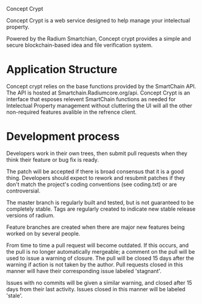 Concept Crypt

Concept Crypt is a web service designed to help manage your intelectual property. 

Powered by the Radium Smartchian, Concept crypt provides a simple and secure 
blockchain-based idea and file verification system.


Application Structure
===========================

Concept crypt relies on the base functions provided by the SmartChain API. 
The API is hosted at Smartchain.Radiumcore.org/api.
Concept Crypt is an interface that esposes relevent SmartChain functions
as needed for Intelectual Property management without cluttering the UI 
will all the other non-required features avalible in the refrence client. 

Development process
===========================

Developers work in their own trees, then submit pull requests when
they think their feature or bug fix is ready.

The patch will be accepted if there is broad consensus that it is a
good thing.  Developers should expect to rework and resubmit patches
if they don't match the project's coding conventions (see coding.txt)
or are controversial.

The master branch is regularly built and tested, but is not guaranteed
to be completely stable. Tags are regularly created to indicate new
stable release versions of radium.

Feature branches are created when there are major new features being
worked on by several people.

From time to time a pull request will become outdated. If this occurs, and
the pull is no longer automatically mergeable; a comment on the pull will
be used to issue a warning of closure. The pull will be closed 15 days
after the warning if action is not taken by the author. Pull requests closed
in this manner will have their corresponding issue labeled 'stagnant'.

Issues with no commits will be given a similar warning, and closed after
15 days from their last activity. Issues closed in this manner will be 
labeled 'stale'.
